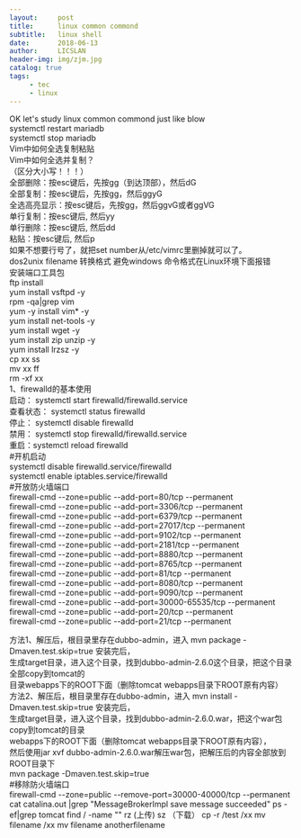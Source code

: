 ```yaml
---
layout:     post
title:      linux common commond
subtitle:   linux shell
date:       2018-06-13
author:     LICSLAN
header-img: img/zjm.jpg
catalog: true
tags:
     - tec
     - linux
---
```



OK let's study linux common commond just like blow<br>
systemctl restart mariadb<br>
systemctl stop mariadb<br>
Vim中如何全选复制粘贴<br>
Vim中如何全选并复制？ <br>
（区分大小写！！！） <br>
全部删除：按esc键后，先按gg（到达顶部），然后dG <br>
全部复制：按esc键后，先按gg，然后ggyG <br>
全选高亮显示：按esc键后，先按gg，然后ggvG或者ggVG<br>
单行复制：按esc键后, 然后yy <br>
单行删除：按esc键后, 然后dd <br>
粘贴：按esc键后, 然后p<br>
如果不想要行号了，就把set number从/etc/vimrc里删掉就可以了。<br>
dos2unix filename 转换格式 避免windows 命令格式在Linux环境下面报错<br>
安装端口工具包<br>
ftp install  <br>
yum install vsftpd -y<br>
rpm -qa|grep vim <br>
yum -y install vim* -y<br>
yum install net-tools -y<br>
yum install wget -y<br>
yum install zip unzip -y<br>
yum install lrzsz -y<br>
cp xx ss<br>
mv xx ff<br>
rm -xf xx<br>
 1、firewalld的基本使用<br>
启动： systemctl start firewalld/firewalld.service<br>
查看状态： systemctl status firewalld <br>
停止： systemctl disable firewalld<br>
禁用： systemctl stop firewalld/firewalld.service<br>
重启：systemctl reload firewalld<br>
#开机启动<br>
systemctl disable firewalld.service/firewalld<br>
systemctl enable iptables.service/firewalld<br>
#开放防火墙端口<br>
firewall-cmd --zone=public --add-port=80/tcp --permanent<br>
firewall-cmd --zone=public --add-port=3306/tcp --permanent<br>
firewall-cmd --zone=public --add-port=6379/tcp --permanent<br>
firewall-cmd --zone=public --add-port=27017/tcp --permanent<br>
firewall-cmd --zone=public --add-port=9102/tcp --permanent<br>
firewall-cmd --zone=public --add-port=2181/tcp --permanent<br>
firewall-cmd --zone=public --add-port=8880/tcp --permanent<br>
firewall-cmd --zone=public --add-port=8765/tcp --permanent<br>
firewall-cmd --zone=public --add-port=81/tcp --permanent<br>
firewall-cmd --zone=public --add-port=8080/tcp --permanent<br>
firewall-cmd --zone=public --add-port=9090/tcp --permanent<br>
firewall-cmd --zone=public --add-port=30000-65535/tcp --permanent<br>
firewall-cmd --zone=public --add-port=20/tcp --permanent<br>
firewall-cmd --zone=public --add-port=21/tcp --permanent<br>

方法1、解压后，根目录里存在dubbo-admin，进入 mvn package -Dmaven.test.skip=true 安装完后，<br>
生成target目录，进入这个目录，找到dubbo-admin-2.6.0这个目录，把这个目录全部copy到tomcat的<br>
目录webapps下的ROOT下面（删除tomcat webapps目录下ROOT原有内容）<br>
方法2、解压后，根目录里存在dubbo-admin，进入 mvn install -Dmaven.test.skip=true 安装完后，<br>
生成target目录，进入这个目录，找到dubbo-admin-2.6.0.war，把这个war包copy到tomcat的目录<br>
webapps下的ROOT下面（删除tomcat webapps目录下ROOT原有内容），<br>
然后使用jar xvf dubbo-admin-2.6.0.war解压war包，把解压后的内容全部放到ROOT目录下<br>
mvn package -Dmaven.test.skip=true<br>
#移除防火墙端口<br>
firewall-cmd --zone=public --remove-port=30000-40000/tcp --permanent<br>
cat catalina.out |grep "MessageBrokerImpl save message succeeded"
ps -ef|grep tomcat
find / -name ""
rz (上传) sz （下载）
cp -r /test /xx
mv filename /xx
mv filename anotherfilename

